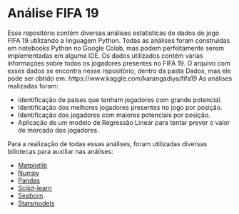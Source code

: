 <h1>Análise FIFA 19</h1>
Esse repositório contém diversas análises estatísticas de dados do jogo FIFA 19 utilizando a linguagem Python. Todas as análises foram construídas em notebooks Python no Google Colab, mas podem perfeitamente serem implementadas em alguma IDE. Os dados utilizados contém várias informações sobre todos os jogadores presentes no FIFA 19. O arquivo com esses dados se encontra nesse repositório, dentro da pasta Dados, mas ele pode ser obtido em: https://www.kaggle.com/karangadiya/fifa19
As análises realizadas foram:
<ul>
  <li>Identificação de países que tenham jogadores com grande potencial.</li>
  <li>Identificação dos melhores jogadores presentes no jogo por posição.</li>
  <li>Identificação dos jogadores com maiores potenciais por posição.</li>
  <li>Aplicação de um modelo de Regressão Linear para tentar prever o valor de mercado dos jogadores.</li>
</ul>
Para a realização de todas essas análises, foram utilizadas diversas biliotecas para auxiliar nas análises:
<ul>
  <li><a href="https://matplotlib.org/" target="_blank">Matplotlib</a></li>
  <li><a href="https://numpy.org/" target="_blank">Numpy</a></li>
  <li><a href="https://pandas.pydata.org/" target="_blank">Pandas</a></li>
  <li><a href="https://scikit-learn.org/stable/" target="_blank">Scikit-learn</a></li>
  <li><a href="https://seaborn.pydata.org/" target="_blank">Seaborn</a></li>
  <li><a href="https://www.statsmodels.org/stable/index.html" target="_blank">Statsmodels</a>
</ul>
